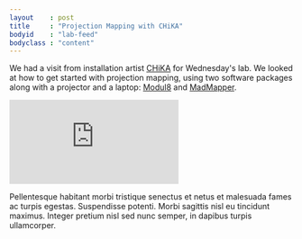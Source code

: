 ```yaml
---
layout    : post
title     : "Projection Mapping with CHiKA"
bodyid    : "lab-feed"
bodyclass : "content"
---
```

<p>We had a visit from installation artist <a href="http://www.imagima.com/">CHiKA</a> for Wednesday's lab. We looked at how to get started with projection mapping, using two software packages along with a projector and a laptop: <a href="http://www.modul8.ch/">Modul8</a> and <a href="http://www.madmapper.com/">MadMapper</a>.</p>
<div class="video">
	<iframe src="https://player.vimeo.com/video/114398034?color=ffffff" frameborder="0" webkitallowfullscreen mozallowfullscreen allowfullscreen></iframe>
</div>
<p>Pellentesque habitant morbi tristique senectus et netus et malesuada fames ac turpis egestas. Suspendisse potenti. Morbi sagittis nisl eu tincidunt maximus. Integer pretium nisl sed nunc semper, in dapibus turpis ullamcorper.</p>